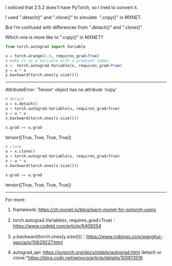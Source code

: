 

<!--
 * @version:
 * @Author: steven
 * @Date: 2020-06-11 19:06:46
 * @LastEditors: steven
 * @LastEditTime: 2020-06-11 19:23:57
 * @Description:
-->
I noticed that 2.5.2 does't have PyTorch, so I tried to convert it.

I used ".detach()" and ".clone()" to simulate  ".copy()" in MXNET.

But I'm confused with differences from ".detach()" and ".clone()".

Which one is more like to ".copy()" in MXNET?

```python
from torch.autograd import Variable

x = torch.arange(4.0, requires_grad=True)
# make it as a Variable with a gradient taken.
x =  torch.autograd.Variable(x, requires_grad=True)
y = x * x
y.backward(torch.ones(y.size()))
```

---

AttributeError: 'Tensor' object has no attribute 'copy'

```python
# detach
u = x.detach()
u = torch.autograd.Variable(u, requires_grad=True)
v = u * u
v.backward(torch.ones(v.size()))

x.grad == u.grad
```

tensor([True, True, True, True])

```python
# clone
u = x.clone()
u = torch.autograd.Variable(u, requires_grad=True)
v = u * u
v.backward(torch.ones(v.size()))

x.grad == u.grad
```
tensor([True, True, True, True])

---

For more:

1. framework: https://zh.mxnet.io/blog/learn-mxnet-for-pytorch-users

2. torch.autograd.Variable(x, requires_grad=True)：https://www.codetd.com/article/6409254

3. y.backward(torch.ones(y.size()))：https://www.cnblogs.com/wanghui-garcia/p/10629227.html

4. autograd_api: https://pytorch.org/docs/stable/autograd.html
detach or clone:"https://blog.csdn.net/winycg/article/details/100813519
